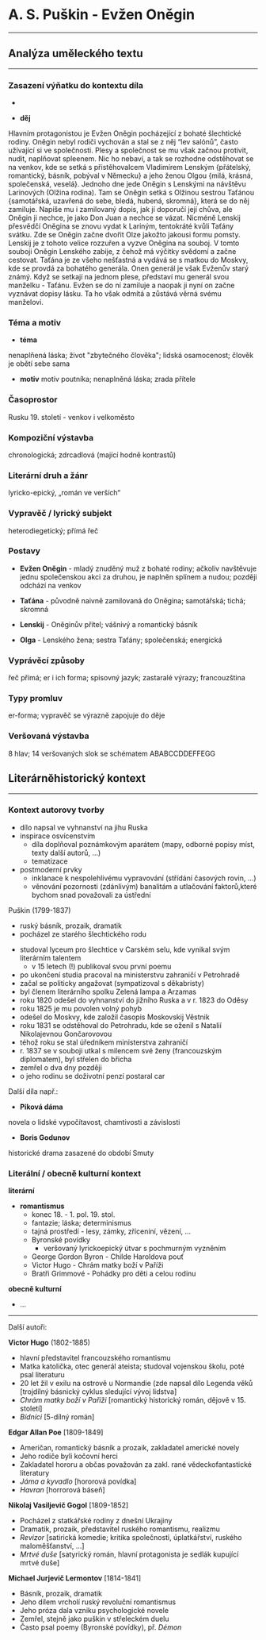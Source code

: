 # A. S. Puškin - Evžen Oněgin
---

## Analýza uměleckého textu
---

### Zasazení výňatku do kontextu díla

- 

- **děj**

Hlavním protagonistou je Evžen Oněgin pocházející z bohaté šlechtické rodiny. Oněgin nebyl rodiči vychován a stal se z něj “lev salónů”, často užívající si ve společnosti. Plesy a společnost se mu však začnou protivit, nudit, naplňovat spleenem. Nic ho nebaví, a tak se rozhodne odstěhovat se na venkov, kde se setká s přistěhovalcem Vladimírem Lenským {přátelský, romantický, básník, pobýval v Německu} a jeho ženou Olgou {milá, krásná, společenská, veselá}. Jednoho dne jede Oněgin s Lenskými na návštěvu Larinových (Olžina rodina). Tam se Oněgin setká s Olžinou sestrou Taťánou {samotářská, uzavřená do sebe, bledá, hubená, skromná}, která se do něj zamiluje. Napíše mu i zamilovaný dopis, jak jí doporučí její chůva, ale Oněgin ji nechce, je jako Don Juan a nechce se vázat. Nicméně Lenskij přesvědčí Oněgina se znovu vydat k Lariným, tentokráté kvůli Taťány svátku. Zde se Oněgin začne dvořit Olze jakožto jakousi formu pomsty. Lenskij je z tohoto velice rozzuřen a vyzve Oněgina na souboj. V tomto souboji Oněgin Lenského zabije, z čehož má výčitky svědomí a začne cestovat. Taťána je ze všeho nešťastná a vydává se s matkou do Moskvy, kde se provdá za bohatého generála. Onen generál je však Evženův starý známý. Když se setkají na jednom plese, představí mu generál svou manželku - Taťánu. Evžen se do ní zamiluje a naopak ji nyní on začne vyznávat dopisy lásku. Ta ho však odmítá a zůstává věrná svému manželovi.

### Téma a motiv

- **téma**

nenaplňená láska; život "zbytečného člověka"; lidská osamocenost; člověk je obětí sebe sama

- **motiv**
motiv poutníka; nenaplněná láska; zrada přítele

### Časoprostor

Rusku 19. století - venkov i velkoměsto

### Kompoziční výstavba

chronologická; zdrcadlová (mající hodně kontrastů)

### Literární druh a žánr

lyricko-epický, „román ve verších“

### Vypravěč / lyrický subjekt

heterodiegetický; přímá řeč

### Postavy

* **Evžen Oněgin** - mladý znuděný muž z bohaté rodiny; ačkoliv navštěvuje jednu společenskou akci za druhou, je naplněn splínem a nudou; později odchází na venkov

* **Taťána** - původně naivně zamilovaná do Oněgina; samotářská; tichá; skromná

* **Lenskij** - Oněginův přítel; vášnivý a romantický básník

* **Olga** - Lenského žena; sestra Taťány; společenská; energická


### Vyprávěcí způsoby

řeč přímá; er i ich forma; spisovný jazyk; zastaralé výrazy; francouzština

### Typy promluv

er-forma; vypravěč se výrazně zapojuje do děje

### Veršovaná výstavba

8 hlav; 14 veršovaných slok se schématem ABABCCDDEFFEGG

## Literárněhistorický kontext
---

### Kontext autorovy tvorby

- dílo napsal ve vyhnanství na jihu Ruska
- inspirace osvícenstvím
	- díla doplňoval poznámkovým aparátem (mapy, odborné popisy míst, texty další autorů, ...)
	- tematizace 
- postmoderní prvky
	- inklanace k nespolehlivému vypravování (střídání časových rovin, ...)
	- věnování pozornosti (zdánlivým) banalitám a utlačování faktorů,které bychom snad považovali za ústřední


Puškin (1799-1837)
* ruský básník, prozaik, dramatik
* pocházel ze starého šlechtického rodu
- studoval lyceum pro šlechtice v Carském selu, kde vynikal svým literárním talentem
	- v 15 letech (!) publikoval svou první poemu
- po ukončení studia pracoval na ministerstvu zahraničí v Petrohradě  
- začal se politicky angažovat (sympatizoval s děkabristy)  
- byl členem literárního spolku Zelená lampa a Arzamas  
- roku 1820 odešel do vyhnanství do jižního Ruska a v r. 1823 do Oděsy  
- roku 1825 je mu povolen volný pohyb  
- odešel do Moskvy, kde založil časopis Moskovskij Věstnik  
- roku 1831 se odstěhoval do Petrohradu, kde se oženil s Natalií Nikolajevnou Gončarovovou  
- téhož roku se stal úředníkem ministerstva zahraničí  
- r. 1837 se v souboji utkal s milencem své ženy (francouzským diplomatem), byl střelen do břicha  
- zemřel o dva dny později  
- o jeho rodinu se doživotní penzí postaral car

Další díla např.:

- **Piková dáma**

novela o lidské vypočítavost, chamtivosti a závislosti

- **Boris Godunov**

historické drama zasazené do období Smuty

### Literální / obecně kulturní kontext

**literární**
* **romantismus**
	* konec 18. - 1. pol. 19. stol.
	* fantazie; láska; determinismus
	* tajná prostředí - lesy, zámky, zříceniní, vězení, ...
	* Byronské povídky
		* veršovaný lyrickoepický útvar s pochmurným vyzněním
	* George Gordon Byron - Childe Haroldova pouť
	* Victor Hugo - Chrám matky boží v Paříži
	* Bratři Grimmové - Pohádky pro děti a celou rodinu


**obecně kulturní**
* ...

---

Další autoři:

**Victor Hugo** (1802-1885)
-   hlavní představitel francouzského romantismu
-   Matka katolička, otec generál ateista; studoval vojenskou školu, poté psal literaturu
-   20 let žil v exilu na ostrově u Normandie (zde napsal dílo Legenda věků [trojdílný básnický cyklus sledující vývoj lidstva]
-   _Chrám matky boží v Paříži_ [romantický historický román, dějově v 15. století]
-   _Bídníci_ [5-dílný román]
    

**Edgar Allan Poe** [1809-1849]
-   Američan, romantický básník a prozaik, zakladatel americké novely
-   Jeho rodiče byli kočovní herci
-   Zakladatel hororu a občas považován za zakl. rané vědeckofantastické literatury
-   _Jáma a kyvadlo_ [hororová povídka]
-   _Havran_ [horrorová báseň]
    

**Nikolaj Vasiljevič Gogol** [1809-1852]
-   Pocházel z statkářské rodiny z dnešní Ukrajiny
-   Dramatik, prozaik, představitel ruského romantismu, realizmu
-   _Revizor_ [satirická komedie; kritika společnosti, úplatkářství, ruského maloměšťanství, ...]
-   _Mrtvé duše_ [satyrický román, hlavní protagonista je sedlák kupující mrtvé duše]
    

**Michael Jurjevič Lermontov** [1814-1841]
-   Básník, prozaik, dramatik
-   Jeho dílem vrcholí ruský revoluční romantismus
-   Jeho próza dala vzniku psychologické novele
-   Zemřel, stejně jako puškin v střeleckém duelu
-   Často psal poemy (Byronské povídky), př. _Démon_